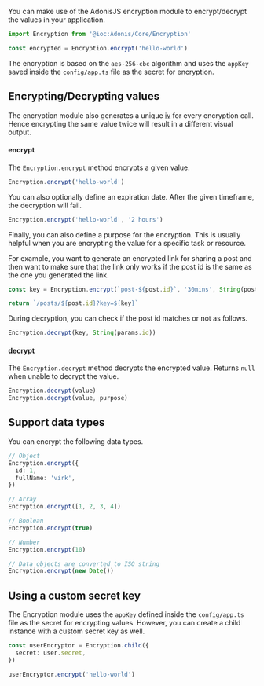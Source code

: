 You can make use of the AdonisJS encryption module to encrypt/decrypt the values in your application.

```ts
import Encryption from '@ioc:Adonis/Core/Encryption'

const encrypted = Encryption.encrypt('hello-world')
```

The encryption is based on the `aes-256-cbc` algorithm and uses the `appKey` saved inside the `config/app.ts` file as the secret for encryption.

## Encrypting/Decrypting values

The encryption module also generates a unique [iv](https://en.wikipedia.org/wiki/Initialization_vector) for every encryption call. Hence encrypting the same value twice will result in a different visual output.

#### encrypt

The `Encryption.encrypt` method encrypts a given value.

```ts
Encryption.encrypt('hello-world')
```

You can also optionally define an expiration date. After the given timeframe, the decryption will fail.

```ts
Encryption.encrypt('hello-world', '2 hours')
```

Finally, you can also define a purpose for the encryption. This is usually helpful when you are encrypting the value for a specific task or resource.

For example, you want to generate an encrypted link for sharing a post and then want to make sure that the link only works if the post id is the same as the one you generated the link.

```ts
const key = Encryption.encrypt(`post-${post.id}`, '30mins', String(post.id))

return `/posts/${post.id}?key=${key}`
```

During decryption, you can check if the post id matches or not as follows.

```ts
Encryption.decrypt(key, String(params.id))
```

#### decrypt

The `Encryption.decrypt` method decrypts the encrypted value. Returns `null` when unable to decrypt the value.

```ts
Encryption.decrypt(value)
Encryption.decrypt(value, purpose)
```

## Support data types

You can encrypt the following data types.

```ts
// Object
Encryption.encrypt({
  id: 1,
  fullName: 'virk',
})

// Array
Encryption.encrypt([1, 2, 3, 4])

// Boolean
Encryption.encrypt(true)

// Number
Encryption.encrypt(10)

// Data objects are converted to ISO string
Encryption.encrypt(new Date())
```

## Using a custom secret key

The Encryption module uses the `appKey` defined inside the `config/app.ts` file as the secret for encrypting values. However, you can create a child instance with a custom secret key as well.

```ts
const userEncryptor = Encryption.child({
  secret: user.secret,
})

userEncryptor.encrypt('hello-world')
```
